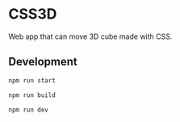 # CSS3D

Web app that can move 3D cube made with CSS.

## Development

```bash
npm run start

npm run build

npm run dev
```
